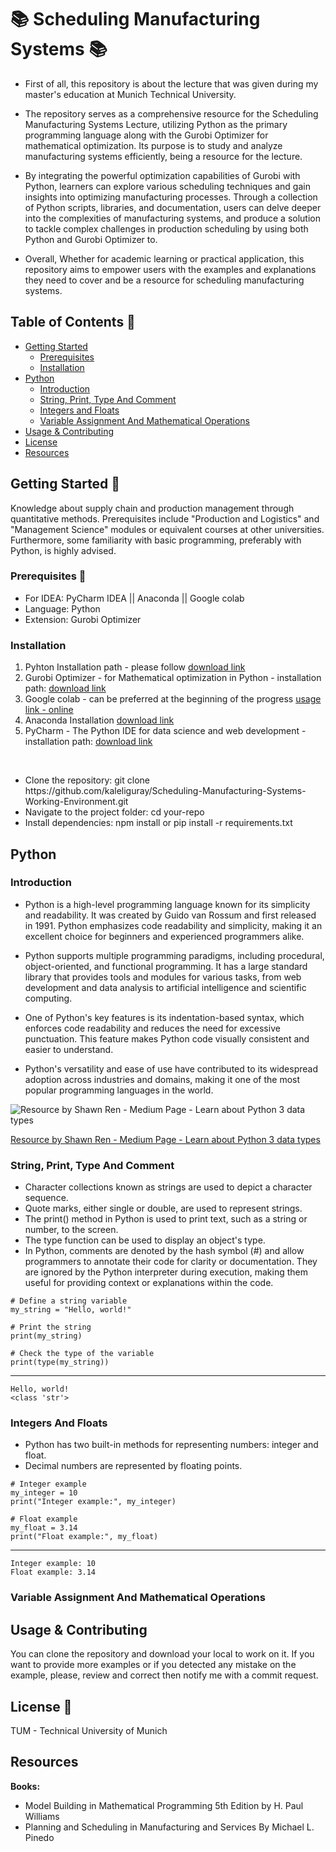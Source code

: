# 📚 Scheduling Manufacturing Systems 📚

* <p>First of all, this repository is about the lecture that was given during my master's education at Munich Technical University.</p>

* <p>The repository serves as a comprehensive resource for the Scheduling Manufacturing Systems Lecture, utilizing Python as the primary programming language along with the Gurobi Optimizer for mathematical optimization. Its purpose is to study and analyze manufacturing systems efficiently, being a resource for the lecture.</p>

* <p>By integrating the powerful optimization capabilities of Gurobi with Python, learners can explore various scheduling techniques and gain insights into optimizing manufacturing processes. Through a collection of Python scripts, libraries, and documentation, users can delve deeper into the complexities of manufacturing systems, and produce a solution to tackle complex challenges in production scheduling by using both Python and Gurobi Optimizer to.</p>

* <p>Overall, Whether for academic learning or practical application, this repository aims to empower users with the examples and explanations they need to cover and be a resource for scheduling manufacturing systems.</p>

## Table of Contents 📝
- [Getting Started](#getting-started)
  - [Prerequisites](##prerequisites--)
  - [Installation](#installation)
- [Python](#python)
  - [Introduction](#introdution)
  - [String, Print, Type And Comment](#string-print-type-and-comment)
  - [Integers and Floats](#integers-and-floats)
  - [Variable Assignment And Mathematical Operations](#variable-assignment-and-mathematical-operations)
- [Usage & Contributing](#usage--contributing)
- [License](#license)
- [Resources](#resources)

## Getting Started 🏁

<p>Knowledge about supply chain and production management through quantitative methods. Prerequisites include "Production and Logistics" and "Management Science" modules or equivalent courses at other universities. Furthermore, some familiarity with basic programming, preferably with Python, is highly advised.</p>

### Prerequisites 🎒

- For IDEA: PyCharm IDEA || Anaconda || Google colab
- Language: Python
- Extension: Gurobi Optimizer

### Installation 

<ol type="1">
  <li>Pyhton Installation path - please follow <a href="https://www.python.org/downloads/">download link</a></li>
  <li>Gurobi Optimizer - for Mathematical optimization in Python - installation path: <a href="https://support.gurobi.com/hc/en-us/articles/4534161999889-How-do-I-install-Gurobi-Optimizer">download link</a></li>
  <li> Google colab - can be preferred at the beginning of the progress <a href="https://colab.research.google.com/">usage link - online</a></li>
  <li>Anaconda Installation <a href="https://docs.anaconda.com/free/anaconda/install/index.html">download link</a></li>
  <li>PyCharm - The Python IDE for data science and web development - installation path: <a href="https://www.jetbrains.com/pycharm/download/?section=mac">download link</a></li>
</ol>
<br>
<ul>
  <li>Clone the repository: git clone https://github.com/kaleliguray/Scheduling-Manufacturing-Systems-Working-Environment.git</li>
  <li>Navigate to the project folder: cd your-repo</li>
  <li>Install dependencies: npm install or pip install -r requirements.txt</li>
</ul>

## Python

### Introduction

* Python is a high-level programming language known for its simplicity and readability. It was created by Guido van Rossum and first released in 1991. Python emphasizes code readability and simplicity, making it an excellent choice for beginners and experienced programmers alike.

* Python supports multiple programming paradigms, including procedural, object-oriented, and functional programming. It has a large standard library that provides tools and modules for various tasks, from web development and data analysis to artificial intelligence and scientific computing.

* One of Python's key features is its indentation-based syntax, which enforces code readability and reduces the need for excessive punctuation. This feature makes Python code visually consistent and easier to understand.

* Python's versatility and ease of use have contributed to its widespread adoption across industries and domains, making it one of the most popular programming languages in the world.

<img src="https://miro.medium.com/v2/resize:fit:1400/format:webp/1*QfI8H_8HplGa1v9IrrWjBA.png" alt="Resource by Shawn Ren - Medium Page - Learn about Python 3 data types"/>

<a href="https://medium.com/@shawnren527/learn-about-python-3-data-types-numbers-and-strings-76c75a917c9b">Resource by Shawn Ren - Medium Page - Learn about Python 3 data types</a>

### String, Print, Type And Comment

<ul>
  <li>Character collections known as strings are used to depict a character sequence.</li>
  <li>Quote marks, either single or double, are used to represent strings.</li>
  <li>The print() method in Python is used to print text, such as a string or number, to the screen.</li>
  <li>The type function can be used to display an object's type.</li>
  <li>In Python, comments are denoted by the hash symbol (#) and allow programmers to annotate their code for clarity or documentation. They are ignored by the Python interpreter during execution, making them useful for providing context or explanations within the code.</li>
</ul>

~~~
# Define a string variable
my_string = "Hello, world!"

# Print the string
print(my_string)

# Check the type of the variable
print(type(my_string))
~~~
___
~~~
Hello, world!
<class 'str'>
~~~

### Integers And Floats

<ul>
  <li>Python has two built-in methods for representing numbers: integer and float.</li>
  <li>Decimal numbers are represented by floating points.</li>
</ul>

~~~
# Integer example
my_integer = 10
print("Integer example:", my_integer)

# Float example
my_float = 3.14
print("Float example:", my_float)
~~~
___
~~~
Integer example: 10
Float example: 3.14
~~~

### Variable Assignment And Mathematical Operations



## Usage & Contributing

You can clone the repository and download your local to work on it. If you want to provide more examples or if you detected any mistake on the example, please, review and correct then notify me with a commit request.

## License 🪪

TUM - Technical University of Munich

## Resources

<p><b>Books:</b></p>
<ul>
    <li>Model Building in Mathematical Programming 5th Edition by H. Paul Williams</li>
    <li>Planning and Scheduling in Manufacturing and Services By Michael L. Pinedo </li>
</ul>

